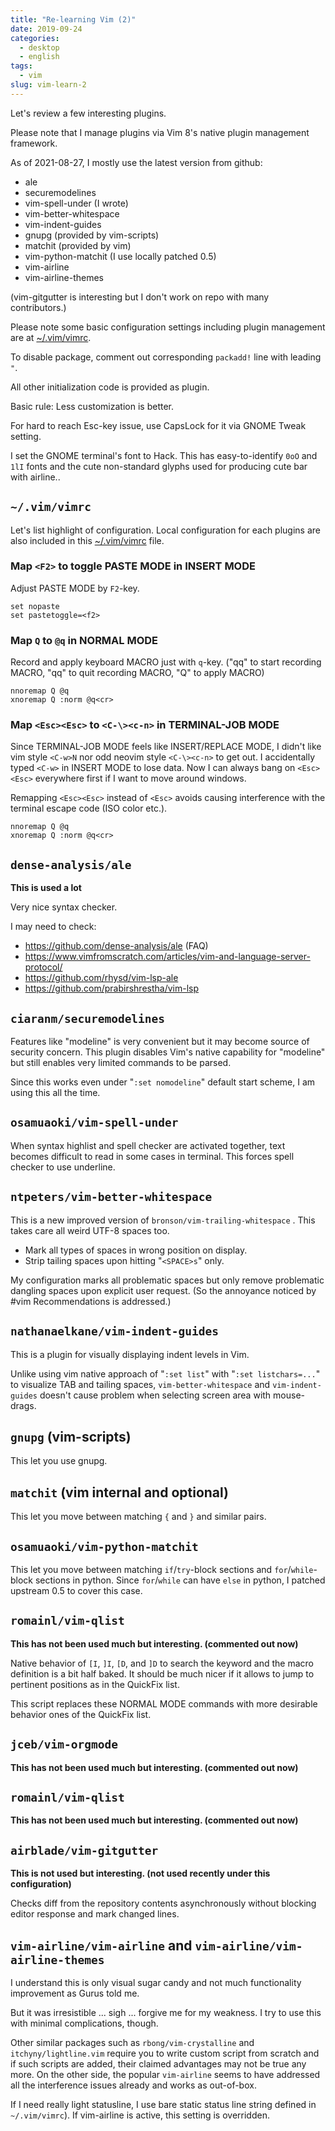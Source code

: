 ```yaml
---
title: "Re-learning Vim (2)"
date: 2019-09-24
categories:
  - desktop
  - english
tags:
  - vim
slug: vim-learn-2
---
```


Let's review a few interesting plugins.

Please note that I manage plugins via Vim 8's native plugin management
framework.

As of 2021-08-27, I mostly use the latest version from github:

* ale
* securemodelines
* vim-spell-under (I wrote)
* vim-better-whitespace
* vim-indent-guides
* gnupg (provided by vim-scripts)
* matchit (provided by vim)
* vim-python-matchit (I use locally patched 0.5)
* vim-airline
* vim-airline-themes

(vim-gitgutter is interesting but I don't work on repo with many contributors.)

Please note some basic configuration settings including plugin management are at
[~/.vim/vimrc](https://github.com/osamuaoki/dot-vim/blob/master/vimrc).

To disable package, comment out corresponding `packadd!` line with leading `"`.

All other initialization code is provided as plugin.

Basic rule: Less customization is better.

For hard to reach Esc-key issue, use CapsLock for it via GNOME Tweak setting.

I set the GNOME terminal's font to Hack.  This has easy-to-identify `0oO` and
`1lI` fonts and the cute  non-standard glyphs used for producing cute bar with
airline..

## `~/.vim/vimrc`

Let's list highlight of configuration.  Local configuration for each plugins
are also included in this
[~/.vim/vimrc](https://github.com/osamuaoki/dot-vim/blob/master/vimrc) file.

### Map `<F2>` to toggle PASTE MODE in INSERT MODE

Adjust PASTE MODE by `F2`-key.

```
set nopaste
set pastetoggle=<f2>
```

### Map `Q` to `@q` in NORMAL MODE

Record and apply keyboard MACRO just with `q`-key. ("qq" to start recording
MACRO, "qq" to quit recording MACRO, "Q" to apply MACRO)
```
nnoremap Q @q
xnoremap Q :norm @q<cr>
```

### Map `<Esc><Esc>` to `<C-\><c-n>` in TERMINAL-JOB MODE

Since TERMINAL-JOB MODE feels like INSERT/REPLACE MODE, I didn't like vim style
`<C-w>N` nor odd neovim style `<C-\><c-n>` to get out.  I accidentally typed
`<C-w>` in INSERT MODE to lose data.  Now I can always bang on `<Esc><Esc>`
everywhere first if I want to move around windows.

Remapping `<Esc><Esc>` instead of `<Esc>` avoids causing interference with the
terminal escape code (ISO color etc.).

```
nnoremap Q @q
xnoremap Q :norm @q<cr>
```

## `dense-analysis/ale`

**This is used a lot**

Very nice syntax checker.

I may need to check:

* https://github.com/dense-analysis/ale (FAQ)
* https://www.vimfromscratch.com/articles/vim-and-language-server-protocol/
* https://github.com/rhysd/vim-lsp-ale
* https://github.com/prabirshrestha/vim-lsp

## `ciaranm/securemodelines`

Features like "modeline" is very convenient but it may become source of
security concern.  This plugin disables Vim's native capability for "modeline"
but still enables very limited commands to be parsed.

Since this works even under "`:set nomodeline`" default start scheme, I am
using this all the time.

## `osamuaoki/vim-spell-under`

When syntax highlist and spell checker are activated together, text becomes
difficult to read in some cases in terminal.  This forces spell checker to use
underline.

## `ntpeters/vim-better-whitespace`

This is a new improved version of `bronson/vim-trailing-whitespace` .  This
takes care all weird UTF-8 spaces too.

* Mark all types of spaces in wrong position on display.
* Strip tailing spaces upon hitting "`<SPACE>s`" only.

My configuration marks all problematic spaces but only remove problematic
dangling spaces upon explicit user request.  (So the annoyance noticed by #vim
Recommendations is addressed.)

## `nathanaelkane/vim-indent-guides`

This is a plugin for visually displaying indent levels in Vim.

Unlike using vim native approach of "`:set list`" with "`:set listchars=...`"
to visualize TAB and tailing spaces, `vim-better-whitespace` and
`vim-indent-guides` doesn't cause problem when selecting screen area with
mouse-drags.

## `gnupg` (vim-scripts)

This let you use gnupg.

## `matchit` (vim internal and optional)

This let you move between matching `{` and `}` and similar pairs.

## `osamuaoki/vim-python-matchit`

This let you move between matching `if`/`try`-block sections and
`for`/`while`-block sections in python.  Since `for`/`while` can have `else` in
python, I patched upstream 0.5 to cover this case.

## `romainl/vim-qlist`

**This has not been used much but interesting.  (commented out now)**

Native behavior of `[I`, `]I`, `[D`, and `]D` to search the keyword and the
macro definition is a bit half baked.  It should be much nicer if it allows to
jump to pertinent positions as in the QuickFix list.

This script replaces these NORMAL MODE commands with more desirable behavior
ones of the QuickFix list.

## `jceb/vim-orgmode`

**This has not been used much but interesting.  (commented out now)**

## `romainl/vim-qlist`

**This has not been used much but interesting.  (commented out now)**

## `airblade/vim-gitgutter`

**This is not used but interesting. (not used recently under this configuration)**

Checks diff from the repository contents asynchronously without blocking editor
response and mark changed lines.

## `vim-airline/vim-airline` and `vim-airline/vim-airline-themes`

I understand this is only visual sugar candy and not much functionality
improvement as Gurus told me.

But it was irresistible ... sigh ... forgive me for my weakness.  I try to use
this with minimal complications, though.

Other similar packages such as `rbong/vim-crystalline` and
`itchyny/lightline.vim` require you to write custom script from scratch and if
such scripts are added, their claimed advantages may not be true any more.
On the other side, the popular `vim-airline` seems to have addressed all the
interference issues already and works as out-of-box.

If I need really light statusline, I use bare static status line string defined
in `~/.vim/vimrc`).  If vim-airline is active, this setting is overridden.

<!-- vim: set sw=2 sts=2 ai si et tw=79 ft=markdown: -->
